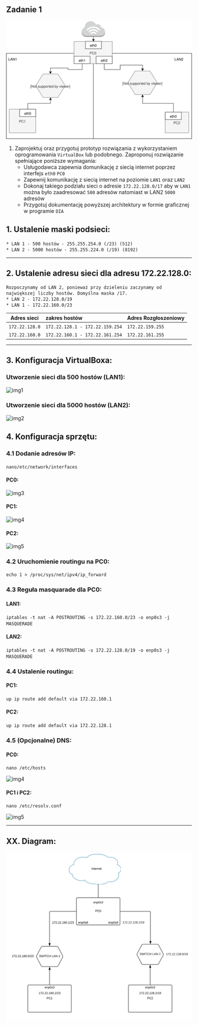 Zadanie 1
---------

![zadanie 1](zadanie-1.svg)

1. Zaprojektuj oraz przygotuj prototyp rozwiązania z wykorzystaniem oprogramowania ``VirtualBox`` lub podobnego. 
Zaproponuj rozwiązanie spełniające poniższe wymagania:
   * Usługodawca zapewnia domunikację z siecią internet poprzez interfejs ``eth0`` ``PC0``
   * Zapewnij komunikację z siecią internet na poziomie ``LAN1`` oraz ``LAN2``
   * Dokonaj takiego podziału sieci o adresie ``172.22.128.0/17`` aby w ``LAN1`` można było zaadresować ``500`` adresów natomiast w LAN2 ``5000`` adresów    
   * Przygotuj dokumentację powyższej architektury w formie graficznej w programie ``DIA``
 ## 1. Ustalenie maski podsieci: 
    * LAN 1 - 500 hostów - 255.255.254.0 (/23) (512)
    * LAN 2 - 5000 hostów - 255.255.224.0 (/19) (8192)
 ----------------------------------------------------------
 ## 2. Ustalenie adresu sieci dla adresu 172.22.128.0: 
    Rozpoczynamy od LAN 2, ponieważ przy dzieleniu zaczynamy od największej liczby hostów. Domyślna maska /17.
    * LAN 2 - 172.22.128.0/19
    * LAN 1 - 172.22.160.0/23
    
| Adres sieci | zakres hostów | Adres Rozgłoszeniowy |
| --------- |:-------------| :---------------|
| ``172.22.128.0`` | ``172.22.128.1 - 172.22.159.254`` | ``172.22.159.255`` |
| ``172.22.160.0`` | ``172.22.160.1 - 172.22.161.254``  | ``172.22.161.255`` |
----------------------------------------------------------
## 3. Konfiguracja VirtualBoxa: 
### Utworzenie sieci dla 500 hostów (LAN1):
![img1](https://i.imgur.com/Q07nRUF.png)
### Utworzenie sieci dla 5000 hostów (LAN2):
![img2](https://i.imgur.com/4RAEzjw.png)

## 4. Konfiguracja sprzętu:
### 4.1 Dodanie adresów IP:
``nano/etc/network/interfaces``
#### PC0:
![img3](https://i.imgur.com/58VaQDw.png)
#### PC1: 
![img4](https://i.imgur.com/jb4Mo9t.png)
#### PC2: 
![img5](https://i.imgur.com/hs1PkSI.png)

### 4.2 Uruchomienie routingu na PC0: 
``echo 1 > /proc/sys/net/ipv4/ip_forward``

### 4.3 Reguła masquarade dla PC0: 
#### LAN1:
``iptables -t nat -A POSTROUTING -s 172.22.160.0/23 -o enp0s3 -j MASQUERADE``
#### LAN2: 
``iptables -t nat -A POSTROUTING -s 172.22.128.0/19 -o enp0s3 -j MASQUERADE``
 
 

### 4.4 Ustalenie routingu:
#### PC1: 
``up ip route add default via 172.22.160.1``
#### PC2:
``up ip route add default via 172.22.128.1``

### 4.5 (Opcjonalne) DNS: 
#### PC0: 

``nano /etc/hosts``

![img4](https://i.imgur.com/GknAOGt.png)
#### PC1 i PC2: 

``nano /etc/resolv.conf``

![img5](https://i.imgur.com/5dTZaCc.png)

----------------------------------------------------------
## XX. Diagram:
![imgx](zadanie1_diagram.svg)


